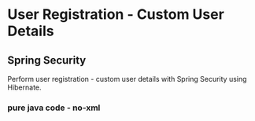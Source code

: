 # User Registration - Custom User Details

## Spring Security

Perform user registration - custom user details
with Spring Security using Hibernate.

### pure java code - no-xml
